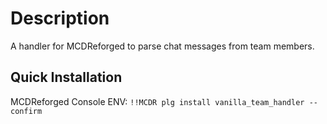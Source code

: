 # Description

A handler for MCDReforged to parse chat messages from team members.

## Quick Installation

MCDReforged Console ENV: `!!MCDR plg install vanilla_team_handler --confirm`
